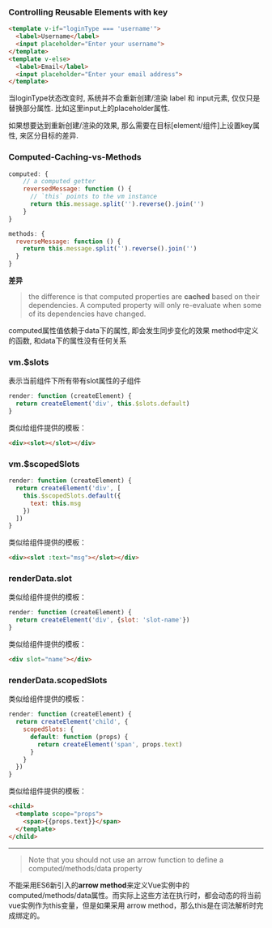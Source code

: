 ### Controlling Reusable Elements with key
```html
<template v-if="loginType === 'username'">
  <label>Username</label>
  <input placeholder="Enter your username">
</template>
<template v-else>
  <label>Email</label>
  <input placeholder="Enter your email address">
</template>
```

当loginType状态改变时, 系统并不会重新创建/渲染 label 和 input元素, 仅仅只是替换部分属性. 比如这里input上的placeholder属性.

如果想要达到重新创建/渲染的效果, 那么需要在目标[element/组件]上设置key属性, 来区分目标的差异.

### Computed-Caching-vs-Methods
```javascript
computed: {
    // a computed getter
    reversedMessage: function () {
      // `this` points to the vm instance
      return this.message.split('').reverse().join('')
    }
}
```

```javascript
methods: {
  reverseMessage: function () {
    return this.message.split('').reverse().join('')
  }
}
```
**差异**
> the difference is that computed properties are **cached** based on their dependencies. A computed property will only re-evaluate when some of its dependencies have changed.

computed属性值依赖于data下的属性, 即会发生同步变化的效果
method中定义的函数, 和data下的属性没有任何关系



### vm.$slots

表示当前组件下所有带有slot属性的子组件
```javascript
render: function (createElement) {
  return createElement('div', this.$slots.default)
}
```
类似给组件提供的模板：
```html
<div><slot></slot></div>
```



### vm.$scopedSlots
```javascript
render: function (createElement) {
  return createElement('div', [
    this.$scopedSlots.default({
      text: this.msg
    })
  ])
}
```
类似给组件提供的模板：
```html
<div><slot :text="msg"></slot></div>
```

### renderData.slot

类似给组件提供的模板：
```javascript
render: function (createElement) {
  return createElement('div', {slot: 'slot-name'})
}
```
类似给组件提供的模板：
```html
<div slot="name"></div>
```


### renderData.scopedSlots

类似给组件提供的模板：
```javascript
render: function (createElement) {
  return createElement('child', {
    scopedSlots: {
      default: function (props) {
        return createElement('span', props.text)
      }
    }
  })
}
```
类似给组件提供的模板：
```html
<child>
  <template scope="props">
    <span>{{props.text}}</span>
  </template>
</child>
```

------------------

> Note that you should not use an arrow function to define a computed/methods/data property

不能采用ES6新引入的**arrow method**来定义Vue实例中的computed/methods/data属性。而实际上这些方法在执行时，都会动态的将当前vue实例作为this变量，但是如果采用 arrow method，那么this是在词法解析时完成绑定的。